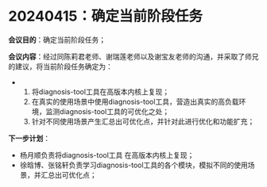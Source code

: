 # 20240415：确定当前阶段任务

**会议目的**：确定当前阶段任务；

**会议内容**：经过同陈莉君老师、谢瑞莲老师以及谢宝友老师的沟通，并采取了师兄的建议，将当前阶段任务确定为：

- 1. 将diagnosis-tool工具在高版本内核上复现；
	2. 在真实的使用场景中使用diagnosis-tool工具，营造出真实的高负载环境，监测diagnosis-tool工具的可优化之处；
	3. 针对不同使用场景产生汇总出可优化点，并针对此进行优化和功能扩充；

**下一步计划**：

- 杨月顺负责将diagnosis-tool工具 在高版本内核上复现；
- 徐晗博、张铭轩负责学习diagnosis-tool工具的各个模块，模拟不同的使用场景，并汇总出可优化点；